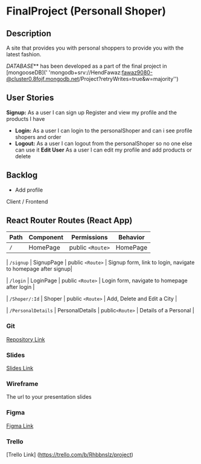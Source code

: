# FinalProject (Personall Shoper)

## Description
A site that provides you with personal shoppers to provide you with the latest fashion.

*DATABASE*** has been developed as a part of the final project in [mongooseDB](' 'mongodb+srv://HendFawaz:fawaz9080-@cluster0.8fojf.mongodb.net/Project?retryWrites=true&w=majority'')

## User Stories
**Signup:** As a user I can sign up Register and view my profile and the products I have
- **Login:** As a user I can login to the personalShoper and can i see profile shopers and order 
- **Logout:** As a user I can logout from the personalShoper so no one else can use it
 **Edit User** As a user I can edit my profile and add products or delete

 ## Backlog

- Add profile

 Client / Frontend

## React Router Routes (React App)

| Path             | Component            | Permissions        | Behavior                                                     |
| ---------------- | -------------------- | ------------------ | ------------------------------------------------------------ |
| `/`              | HomePage             | public `<Route>`   |  HomePage   

| `/signup`        | SignupPage           | public `<Route>`   | Signup form, link to login, navigate to homepage after signup|

| `/login`         | LoginPage            | public `<Route>`   | Login form, navigate to homepage after login                 |

| `/Shoper/:Id`      | Shoper             | public `<Route>`   | Add, Delete and Edit a City                                  |


| `/PersonalDetails` | PersonalDetails | public`<Route>` | Details of a Personal                      |


### Git

[Repository Link](https://github.com/HendAlyahya/FinalProject)



### Slides

[Slides Link](https://www.canva.com/design/DAEzQI_r-QQ/0DjFBpjFQ5ewz3EhDjaToA/view?utm_content=DAEzQI_r-QQ&utm_campaign=designshare&utm_medium=link&utm_source=shareyourdesignpanel/)


### Wireframe

The url to your presentation slides

### Figma

[Figma Link](https://www.figma.com/file/LyfNqSMoLzgsCP7vwuGfLF/Untitled?node-id=0%3A1)

### Trello 

[Trello Link] (https://trello.com/b/Rhbbnslz/project)

